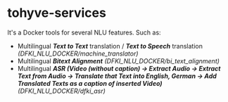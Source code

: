 # tohyve-services
It's a Docker tools for several NLU features. Such as:
* Multilingual ***Text to Text*** translation / ***Text to Speech*** translation *(DFKI_NLU_DOCKER/machine_translator)*
* Multilingual ***Bitext Alignment*** *(DFKI_NLU_DOCKER/bi_text_alignment)*
* Multilingual ***ASR (Video (without caption) -> Extract Audio -> Extract Text from Audio -> Translate that Text into English, German -> Add Translated Texts as a caption of inserted Video)*** *(DFKI_NLU_DOCKER/dfki_asr)*
